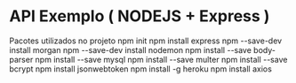 # API Exemplo ( NODEJS +  Express )

Pacotes utilizados no projeto 
npm init
npm install express
npm --save-dev install morgan
npm --save-dev install nodemon
npm install --save body-parser
npm install --save mysql
npm install --save multer
npm install --save bcrypt
npm install jsonwebtoken
npm install -g heroku
npm install axios


